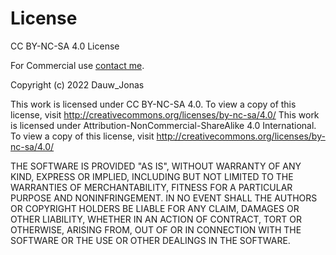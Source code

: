 # License

CC BY-NC-SA 4.0 License

For Commercial use [contact me](https://dauwjonas.github.io/Dauw_Jonas/About/#Contact).

Copyright (c) 2022 Dauw_Jonas

This work is licensed under CC BY-NC-SA 4.0. To view a copy of this license, visit <http://creativecommons.org/licenses/by-nc-sa/4.0/>
This work is licensed under Attribution-NonCommercial-ShareAlike 4.0 International. To view a copy of this license, visit <http://creativecommons.org/licenses/by-nc-sa/4.0/>

THE SOFTWARE IS PROVIDED "AS IS", WITHOUT WARRANTY OF ANY KIND, EXPRESS OR IMPLIED, INCLUDING BUT NOT LIMITED TO THE WARRANTIES OF MERCHANTABILITY, FITNESS FOR A PARTICULAR PURPOSE AND NONINFRINGEMENT. IN NO EVENT SHALL THE AUTHORS OR COPYRIGHT HOLDERS BE LIABLE FOR ANY CLAIM, DAMAGES OR OTHER LIABILITY, WHETHER IN AN ACTION OF CONTRACT, TORT OR OTHERWISE, ARISING FROM, OUT OF OR IN CONNECTION WITH THE SOFTWARE OR THE USE OR OTHER DEALINGS IN THE SOFTWARE.
